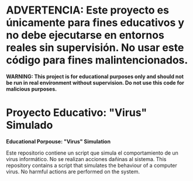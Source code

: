 # ADVERTENCIA: Este proyecto es únicamente para fines educativos y no debe ejecutarse en entornos reales sin supervisión. No usar este código para fines malintencionados.
**WARNING: This project is for educational purposes only and should not be run in real environment without supervision. Do not use this code for malicious purposes.** 

# Proyecto Educativo: "Virus" Simulado
**Educational Porpouse: "Virus" Simulation**

Este repositorio contiene un script que simula el comportamiento de un virus informático. No se realizan acciones dañinas al sistema.
This repository contains a script that simulates the behaviour of a computer virus. No harmful actions are performed on the system.
